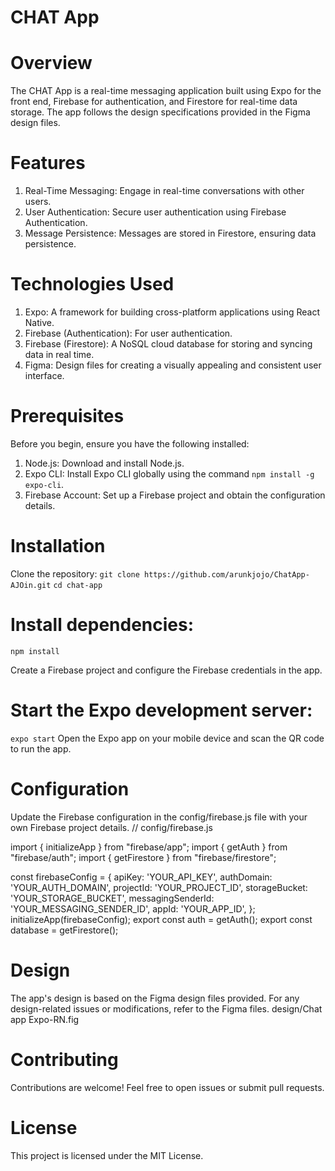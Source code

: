 # CHAT App

# Overview
The CHAT App is a real-time messaging application built using Expo for the front end, Firebase for authentication, and Firestore for real-time data storage. The app follows the design specifications provided in the Figma design files.

# Features
1. Real-Time Messaging: Engage in real-time conversations with other users.
2. User Authentication: Secure user authentication using Firebase Authentication.
3. Message Persistence: Messages are stored in Firestore, ensuring data persistence.

# Technologies Used
1. Expo: A framework for building cross-platform applications using React Native.
2. Firebase (Authentication): For user authentication.
3. Firebase (Firestore): A NoSQL cloud database for storing and syncing data in real time.
4. Figma: Design files for creating a visually appealing and consistent user interface.

# Prerequisites
Before you begin, ensure you have the following installed:

1. Node.js: Download and install Node.js.
2. Expo CLI: Install Expo CLI globally using the command `npm install -g expo-cli`.
3. Firebase Account: Set up a Firebase project and obtain the configuration details.

# Installation
Clone the repository:
`git clone https://github.com/arunkjojo/ChatApp-AJOin.git`
`cd chat-app`

# Install dependencies:
`npm install`

Create a Firebase project and configure the Firebase credentials in the app.

# Start the Expo development server:
`expo start`
Open the Expo app on your mobile device and scan the QR code to run the app.

# Configuration
Update the Firebase configuration in the config/firebase.js file with your own Firebase project details.
// config/firebase.js

import { initializeApp } from "firebase/app";
import { getAuth } from "firebase/auth";
import { getFirestore } from "firebase/firestore";

const firebaseConfig = {
  apiKey: 'YOUR_API_KEY',
  authDomain: 'YOUR_AUTH_DOMAIN',
  projectId: 'YOUR_PROJECT_ID',
  storageBucket: 'YOUR_STORAGE_BUCKET',
  messagingSenderId: 'YOUR_MESSAGING_SENDER_ID',
  appId: 'YOUR_APP_ID',
};
initializeApp(firebaseConfig);
export const auth = getAuth();
export const database = getFirestore();

# Design
The app's design is based on the Figma design files provided. For any design-related issues or modifications, refer to the Figma files.
design/Chat app Expo-RN.fig

# Contributing
Contributions are welcome! Feel free to open issues or submit pull requests.

# License
This project is licensed under the MIT License.
